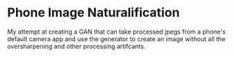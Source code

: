 # Phone Image Naturalification
My attempt at creating a GAN that can take processed jpegs from a phone's default camera app and use the generator to create an image without all the oversharpening and other processing artifcants.
